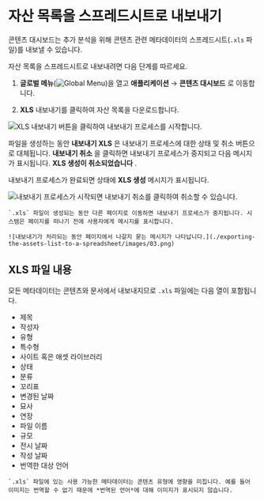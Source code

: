 # 자산 목록을 스프레드시트로 내보내기

콘텐츠 대시보드는 추가 분석을 위해 콘텐츠 관련 메타데이터의 스프레드시트(`.xls` 파일)를 내보낼 수 있습니다.

자산 목록을 스프레드시트로 내보내려면 다음 단계를 따르세요.

1. **글로벌 메뉴**(![Global Menu](../../images/icon-applications-menu.png))을 열고 **애플리케이션** &rarr; **콘텐츠 대시보드** 로 이동합니다.

1. **XLS** 내보내기를 클릭하여 자산 목록을 다운로드합니다.

![XLS 내보내기 버튼을 클릭하여 내보내기 프로세스를 시작합니다.](./exporting-the-assets-list-to-a-spreadsheet/images/01.png)

파일을 생성하는 동안 **내보내기 XLS** 은 내보내기 프로세스에 대한 상태 및 취소 버튼으로 대체됩니다. **내보내기 취소** 을 클릭하면 내보내기 프로세스가 중지되고 다음 메시지가 표시됩니다. **XLS 생성이 취소되었습니다** .

내보내기 프로세스가 완료되면 상태에 **XLS 생성** 메시지가 표시됩니다.

![내보내기 프로세스가 시작되면 내보내기 취소를 클릭하여 취소할 수 있습니다.](./exporting-the-assets-list-to-a-spreadsheet/images/02.png)

```{note}
`.xls` 파일이 생성되는 동안 다른 페이지로 이동하면 내보내기 프로세스가 중지됩니다. 시스템은 페이지를 떠나기 전에 사용자에게 메시지를 표시합니다.

![내보내기가 처리되는 동안 페이지에서 나갈지 묻는 메시지가 나타납니다.](./exporting-the-assets-list-to-a-spreadsheet/images/03.png)
```

## XLS 파일 내용

모든 메타데이터는 콘텐츠와 문서에서 내보내지므로 `.xls` 파일에는 다음 열이 포함됩니다.

* 제목
* 작성자
* 유형
* 특수형
* 사이트 혹은 애셋 라이브러리
* 상태
* 분류
* 꼬리표
* 변경된 날짜
* 묘사
* 연장
* 파일 이름
* 규모
* 전시 날짜
* 작성 날짜
* 번역한 대상 언어

```{note}
`.xls` 파일에 있는 사용 가능한 메타데이터는 콘텐츠 유형에 영향을 미칩니다. 예를 들어 이미지는 번역할 수 없기 때문에 *번역된 언어*에 대해 이미지가 표시되지 않습니다.
```
